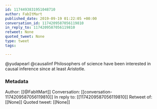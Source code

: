 ```yaml
---
id: 1174493831951048710
author: FabItMart
published_date: 2019-09-19 01:22:05 +00:00
conversation_id: 1174209587056119810
in_reply_to: 1174209587056119810
retweet: None
quoted_tweet: None
type: tweet
tags:

---
```


@yudapearl @causalinf Philosophers of science have been interested in causal inference since at least Aristotle.

### Metadata

Author: [[@FabItMart]]
Conversation: [[conversation-1174209587056119810]]
In reply to: [[1174209587056119810]]
Retweet of: [[None]]
Quoted tweet: [[None]]
